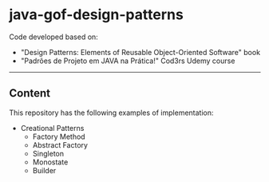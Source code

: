 # java-gof-design-patterns
Code developed based on:

* "Design Patterns: Elements of Reusable Object-Oriented Software" book
* "Padrões de Projeto em JAVA na Prática!" Cod3rs Udemy course

----

## Content
This repository has the following examples of implementation:

* Creational Patterns
  * Factory Method
  * Abstract Factory
  * Singleton
  * Monostate
  * Builder